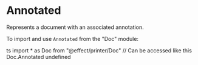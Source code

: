 # Annotated

Represents a document with an associated annotation.

To import and use `Annotated` from the "Doc" module:

ts
import \* as Doc from "@effect/printer/Doc"
// Can be accessed like this
Doc.Annotated
undefined

